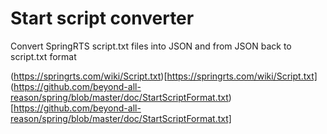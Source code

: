 # Start script converter
Convert SpringRTS script.txt files into JSON and from JSON back to script.txt format

(https://springrts.com/wiki/Script.txt)[https://springrts.com/wiki/Script.txt]
(https://github.com/beyond-all-reason/spring/blob/master/doc/StartScriptFormat.txt)[https://github.com/beyond-all-reason/spring/blob/master/doc/StartScriptFormat.txt]